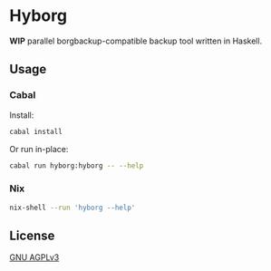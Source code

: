 # Hyborg

**WIP** parallel borgbackup-compatible backup tool written in Haskell.

## Usage

### Cabal

Install:
```sh
cabal install
```

Or run in-place:
```sh
cabal run hyborg:hyborg -- --help
```

### Nix

```sh
nix-shell --run 'hyborg --help'
```

## License

[GNU AGPLv3](LICENSE)
